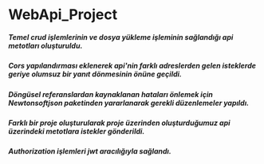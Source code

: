 # WebApi_Project


<h5>Temel crud işlemlerinin ve dosya yükleme işleminin sağlandığı api metotları oluşturuldu.</h5>

<h5>Cors yapılandırması eklenerek api'nin farklı adreslerden gelen isteklerde geriye olumsuz bir yanıt dönmesinin önüne geçildi.</h5>

<h5>Döngüsel referanslardan kaynaklanan hataları önlemek için Newtonsoftjson paketinden yararlanarak gerekli düzenlemeler yapıldı.</h5>

<h5>Farklı bir proje oluşturularak proje üzerinden oluşturduğumuz api üzerindeki metotlara istekler gönderildi.</h5>

<h5>Authorization işlemleri jwt aracılığıyla sağlandı.</h5>
